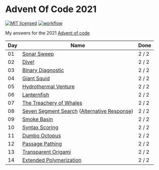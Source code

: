 # Advent Of Code 2021

[![MIT licensed](https://img.shields.io/badge/license-MIT-blue.svg)](./LICENSE)
[![workflow](https://github.com/ManevilleF/AdventOfCode2021/actions/workflows/rust.yaml/badge.svg)](https://github.com/ManevilleF/AdventOfCode2021/actions/workflows/rust.yaml)

My answers for the 2021 [Advent of code](https://adventofcode.com/2021)

| Day | Name | Done |
|-----|------|------|
| 01 | [Sonar Sweep](day_01/src/main.rs)|  2 / 2 |
| 02 | [Dive!](day_02/src/main.rs) | 2 / 2 |
| 03 | [Binary Diagnostic](day_03/src/main.rs)|  2 / 2 |
| 04 | [Giant Squid](day_04/src/main.rs) | 2 / 2 |
| 05 | [Hydrothermal Venture](day_05/src/main.rs) | 2 / 2 |
| 06 | [Lanternfish](day_06/src/main.rs) | 2 / 2 |
| 07 | [The Treachery of Whales](day_07/src/main.rs)|  2 / 2 |
| 08 | [Seven Segment Search](day_08/src/main.rs) ([Alternative Response](day_08_alternative/src/main.rs))| 2 / 2 |
| 09 | [Smoke Basin](day_09/src/main.rs) | 2 / 2 |
| 10 | [Syntax Scoring](day_10/src/main.rs) | 2 / 2 |
| 11 | [Dumbo Octopus](day_11/src/main.rs) | 2 / 2 |
| 12 | [Passage Pathing](day_12/src/main.rs) | 2 / 2 |
| 13 | [Transparent Origami](day_13/src/main.rs) | 2 / 2 |
| 14 | [Extended Polymerization](day_14/src/main.rs) | 2 / 2 |